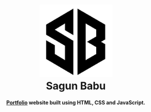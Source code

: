 <h1 align="center">
  <br>
  <a href="https://www.sagunbabu.com.np"><img src="https://github.com/sagunbabu/portfolio/blob/sagun/image/favicon.png" alt="SB" width="200"></a>
  <br>Sagun Babu<br>
</h1>
<h4 align="center"><a href="https://sagunbabu.github.io/portfolio" target="_blank">Portfolio</a> website built using HTML, CSS and JavaScript.</h4>
